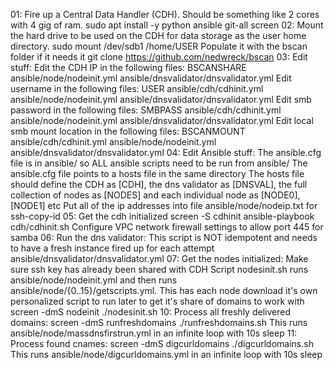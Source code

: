 01: Fire up a Central Data Handler (CDH).  Should be something like 2 cores with 4 gig of ram.
	sudo apt install -y python ansible git-all screen
02: Mount the hard drive to be used on the CDH for data storage as the user home directory.
	sudo mount /dev/sdb1 /home/USER 
    Populate it with the bscan folder if it needs it
	git clone https://github.com/nedwreck/bscan
03: Edit stuff:
	Edit the CDH IP in the following files: BSCANSHARE
		ansible/node/nodeinit.yml
		ansible/dnsvalidator/dnsvalidator.yml
	Edit username in the following files: USER
		ansible/cdh/cdhinit.yml	
		ansible/node/nodeinit.yml
		ansible/dnsvalidator/dnsvalidator.yml
	Edit smb password in the following files: SMBPASS
		ansible/cdh/cdhinit.yml
		ansible/node/nodeinit.yml
		ansible/dnsvalidator/dnsvalidator.yml
	Edit local smb mount location in the following files: BSCANMOUNT 
		ansible/cdh/cdhinit.yml
		ansible/node/nodeinit.yml
		ansible/dnsvalidator/dnsvalidator.yml
04: Edit Ansible stuff:
	The ansible.cfg file is in ansible/ so ALL ansible scripts need to be run from ansible/
	The ansible.cfg file points to a hosts file in the same directory
	The hosts file should define the CDH as [CDH], the dns validator as [DNSVAL], the full
	collection of nodes as [NODES] and each individual node as [NODE0], [NODE1] etc
	Put all of the ip addresses into file ansible/node/nodeip.txt for ssh-copy-id 
05: Get the cdh initialized
	screen -S cdhinit ansible-playbook cdh/cdhinit.sh
	Configure VPC network firewall settings to allow port 445 for samba
06: Run the dns validator:
	This script is NOT idempotent and needs to have a fresh instance fired up for each
	attempt
	ansible/dnsvalidator/dnsvalidator.yml
07: Get the nodes initialized:
	Make sure ssh key has already been shared with CDH
	Script nodesinit.sh runs ansible/node/nodeinit.yml and then runs
	ansible/node/{0..15}/getscripts.yml. This has each node download it's own personalized
	script to run later to get it's share of domains to work with
		screen -dmS nodeinit ./nodesinit.sh
10: Process all freshly delivered domains:
		screen -dmS runfreshdomains ./runfreshdomains.sh
	This runs ansible/node/massdnsfirstrun.yml in an infinite loop with 10s sleep
11: Process found cnames:
		screen -dmS digcurldomains ./digcurldomains.sh
	This runs ansible/node/digcurldomains.yml in an infinite loop with 10s sleep
